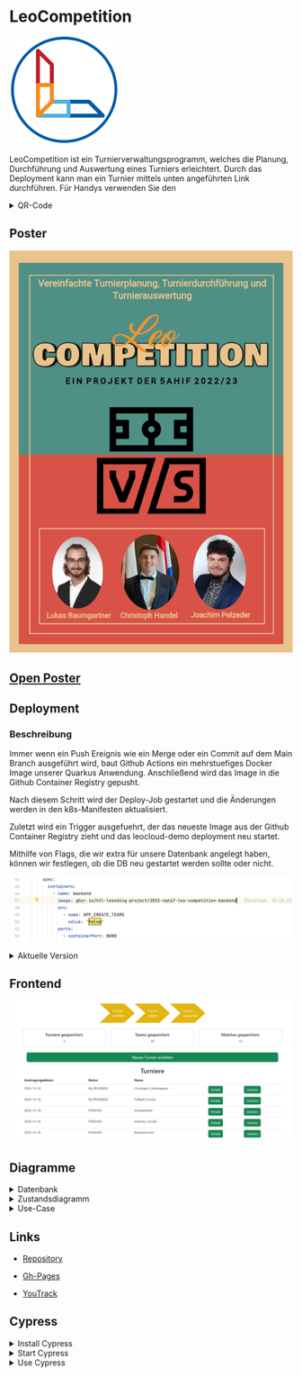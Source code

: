 # LeoCompetition 

![alt test](asciidocs/images/logo.png)

LeoCompetition ist ein Turnierverwaltungsprogramm,
welches die Planung, Durchführung und Auswertung eines Turniers erleichtert.
Durch das Deployment kann man ein Turnier mittels unten angeführten Link durchführen.
Für Handys verwenden Sie den 
<details>
    <summary>QR-Code</summary>

![alt test](asciidocs/images/QR-Webseite.png)

</details>

## Poster

![alt test](asciidocs/images/poster.png)

## [Open Poster](asciidocs/images/LeoComp_Plakat.pdf)


## Deployment

### Beschreibung

Immer wenn ein Push Ereignis wie ein Merge oder ein Commit auf dem Main Branch ausgeführt wird, baut Github Actions ein mehrstuefiges Docker Image unserer Quarkus Anwendung. Anschließend wird das Image in die Github Container Registry gepusht.

Nach diesem Schritt wird der Deploy-Job gestartet und die Änderungen werden in den k8s-Manifesten aktualisiert.

Zuletzt wird ein Trigger ausgefuehrt, der das neueste Image aus der Github Container Registry zieht und das leocloud-demo deployment neu startet.

Mithilfe von Flags, die wir extra für unsere Datenbank angelegt haben, können wir festlegen, ob die DB neu gestartet werden sollte oder nicht.

![alt test](asciidocs/images/deployment%20flag.png)

<details>
    <summary>Aktuelle Version</summary>

![alt test](asciidocs/images/QR-Webseite.png)

* <a href="https://student.cloud.htl-leonding.ac.at/c.handel/leocompetition/home" target="_blank"> Link </a>

</details>

## Frontend

![alt test](/asciidocs/images/leocompfrontend.png)

## Diagramme

<details>
    <summary>Datenbank</summary>

![alt test](/asciidocs/images/db_diagram.png)

</details>

<details>
    <summary>Zustandsdiagramm</summary>

![alt test](/asciidocs/images/state_diagram_tournament.png)

</details>

<details>
    <summary>Use-Case</summary>

![alt test](/asciidocs/images/use_case.png)

</details>

## Links

* <a href="https://github.com/htl-leonding-project/2022-4ahif-leo-competition" target="_blank"> Repository </a>

* <a href="https://htl-leonding-project.github.io/2022-4ahif-leo-competition/" target="_blank"> Gh-Pages </a>

* <a href="https://vm81.htl-leonding.ac.at/projects/2ff43c91-dfb6-41f1-a53c-055d062b0a93" target="_blank"> YouTrack </a>

## Cypress

<details>
    <summary>Install Cypress</summary>

    npm install --save-dev cypress
    npm install -D cypress-slow-down

</details>

<details>
    <summary>Start Cypress</summary>

1. Start DerbyDb
2. Start Quarkus App
3. Start Angular App
4. Start Cypress with
```
npx cypress open
```
</details>

<details>
    <summary>Use Cypress</summary>

1. Select E2E Testing

![](/asciidocs/images/Cypress01.PNG)

2. Choose your preferred Browser

![](/asciidocs/images/Cypress02.PNG)

3. Start the "create-demo-tournament" Test

![](/asciidocs/images/Cypress03.PNG)

4. The Test is finished

![](/asciidocs/images/Cypress04.PNG)

</details>
